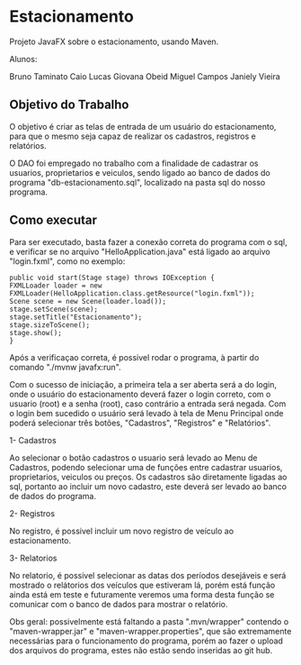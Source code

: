 # Estacionamento

Projeto JavaFX sobre o estacionamento, usando Maven.

Alunos:

Bruno Taminato
Caio Lucas
Giovana Obeid
Miguel Campos
Janiely Vieira

## Objetivo do Trabalho
O objetivo é criar as telas de entrada de um usuário do estacionamento, para que o mesmo seja capaz de realizar os cadastros, registros e relatórios.

O DAO foi empregado no trabalho com a finalidade de cadastrar os usuarios, proprietarios e veiculos, sendo ligado ao banco de dados do programa "db-estacionamento.sql", localizado na pasta sql do nosso programa.

## Como executar
Para ser executado, basta fazer a conexão correta do programa com o sql, e verificar se no arquivo "HelloApplication.java" está ligado ao arquivo "login.fxml", como no exemplo:

    public void start(Stage stage) throws IOException {
    FXMLLoader loader = new FXMLLoader(HelloApplication.class.getResource("login.fxml"));
    Scene scene = new Scene(loader.load());
    stage.setScene(scene);
    stage.setTitle("Estacionamento");
    stage.sizeToScene();
    stage.show();
    }
    
Após a verificaçao correta, é possivel rodar o programa, à partir do comando "./mvnw javafx:run".

Com o sucesso de iniciação, a primeira tela a ser aberta será a do login, onde o usuário do estacionamento deverá fazer o login correto, com o usuario (root) e a senha (root), caso contrário a entrada será negada. Com o login bem sucedido o usuário será levado à tela de Menu Principal onde poderá selecionar três botões, "Cadastros", "Registros" e "Relatórios".

1- Cadastros

Ao selecionar o botão cadastros o usuario será levado ao Menu de Cadastros, podendo selecionar uma de funções entre cadastrar usuarios, proprietarios, veiculos ou preços. Os cadastros são diretamente ligadas ao sql, portanto ao incluir um novo cadastro, este deverá ser levado ao banco de dados do programa.

2- Registros

No registro, é possivel incluir um novo registro de veículo ao estacionamento.

3- Relatorios

No relatorio, é possivel selecionar as datas dos períodos desejáveis e será mostrado o relátorios dos veículos que estiveram lá, porém está função ainda está em teste e futuramente veremos uma forma desta função se comunicar com o banco de dados para mostrar o relatório.

Obs geral: possivelmente está faltando a pasta ".mvn/wrapper" contendo o "maven-wrapper.jar" e "maven-wrapper.properties", que são extremamente necessárias para o funcionamento do programa, porém ao fazer o upload dos arquivos do programa, estes não estão sendo inseridas ao git hub.

